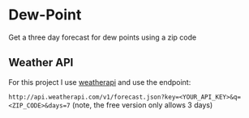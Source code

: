 # Dew-Point
Get a three day forecast for dew points using a zip code

## Weather API

For this project I use [weatherapi](https://www.weatherapi.com/) and use the endpoint:

`http://api.weatherapi.com/v1/forecast.json?key=<YOUR_API_KEY>&q=<ZIP_CODE>&days=7` (note, the free version only allows 3 days)
